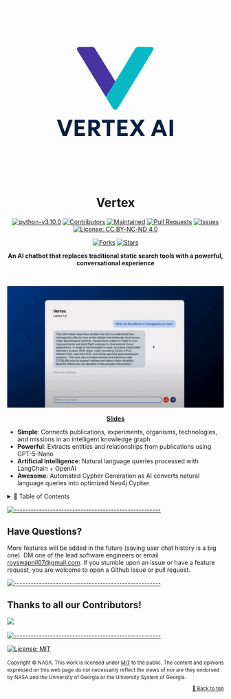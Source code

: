 <p align="center">
<img src="https://github.com/ParkerAnderson130/Vertex/blob/main/logo.png" alt="Logo" width="400" height="400" />
<h1 align="center">Vertex</h1>
<p align="center">
<a href="https://github.com/andreasbm/readme/graphs/commit-activity"><img alt="python-v3.10.0" src="https://img.shields.io/badge/python-v3.10.0-darkgreen.svg" height="20"/></a>
<a href="https://github.com/ParkerAnderson130/Vertex/graphs/contributors"><img alt="Contributors" src="https://img.shields.io/github/contributors/ParkerAnderson130/Vertex.svg" height="20"/></a>
<a href="https://github.com/andreasbm/readme/graphs/commit-activity"><img alt="Maintained" src="https://img.shields.io/badge/maintained%3F-yes-red.svg" height="20"/></a>
<a href="https://github.com/ParkerAnderson130/Vertex/pulls"><img alt="Pull Requests" src="https://img.shields.io/github/issues-pr/ParkerAnderson130/Vertex?color=1493fe"/></a>
<a href="https://github.com/ParkerAnderson130/Vertex/graphs/issues"><img alt="Issues" src="https://img.shields.io/github/issues/ParkerAnderson130/Vertex.svg" height="20"/></a>
<a href="https://opensource.org/license/mit"><img alt="License: CC BY-NC-ND 4.0" src="https://img.shields.io/badge/License-MIT-lightgrey.svg" height="20"/></a>

<p align="center">
<a href="https://github.com/https://github.com/ParkerAnderson130/Vertex/graphs/forks"><img alt="Forks" src="https://img.shields.io/github/forks/ParkerAnderson130/Vertex.svg" height="20"/></a>
<a href="https://github.com/https://github.com/ParkerAnderson130/Vertex/graphs/stars"><img alt="Stars" src="https://img.shields.io/github/stars/ParkerAnderson130/Vertex.svg" height="20"/></a>

</p>

<p align="center">
  <b>An AI chatbot that replaces traditional static search tools with a powerful, conversational experience</b></br>
</p>

<br />

<p align="center">
  <img src="https://github.com/ParkerAnderson130/Vertex/blob/main/demo.gif" alt="Demo" width="800" />
</p>

<p align="center">
  <strong><a href="https://docs.google.com/presentation/d/1S-9m20cng1Fy2AydQVJJplsOA8ryvwEGMWWRk3ykwcI/edit?slide=id.g3892ed9f2c0_2_731#slide=id.g3892ed9f2c0_2_731">Slides</a></strong>
</p>


- **Simple**: Connects publications, experiments, organisms, technologies, and missions in an intelligent knowledge graph
- **Powerful**: Extracts entities and relationships from publications using GPT-5-Nano
- **Artificial Intelligence**: Natural language queries processed with LangChain + OpenAI
- **Awesome**: Automated Cypher Generation as AI converts natural language queries into optimized Neo4j Cypher

<details>
<summary>📖 Table of Contents</summary>
<br />

## Table of Contents

- [Table of Contents](#table-of-contents)
- [Have Questions?](#have-questions)
- [Thanks to all our Contributors!](#thanks-to-all-our-contributors)
</details>

[![-----------------------------------------------------](https://raw.githubusercontent.com/andreasbm/readme/master/assets/lines/fire.png)](#feedback)

## Have Questions?

More features will be added in the future (saving user chat history is a big one).
DM one of the lead software engineers or email [royswapnil07@gmail.com](mailto:royswapnil07@gmail.com).
If you stumble upon an issue or have a feature request, you are welcome to open a Github issue or pull request.

[![-----------------------------------------------------](https://raw.githubusercontent.com/andreasbm/readme/master/assets/lines/fire.png)](#contributors)

## Thanks to all our Contributors!

<a href="https://github.com/ParkerAnderson130/Vertex/graphs/contributors">
  <img src="https://contrib.rocks/image?repo=ParkerAnderson130/Vertex" />
</a>

[![-----------------------------------------------------](https://raw.githubusercontent.com/andreasbm/readme/master/assets/lines/fire.png)](#license)

[![License: MIT](https://img.shields.io/badge/License-CC%20BY--NC--ND%204.0-lightgrey.svg)](https://opensource.org/license/mit)

<small>
Copyright &copy; NASA.
This work is licensed under 
<a rel="license" href="https://opensource.org/license/mit">MIT</a> to the public.
The content and opinions expressed on this web page do not necessarily reflect the views of nor are they endorsed by NASA and the University of Georgia or the University System of Georgia.

<p align="right"><a href="#top">🔼 Back to top</a></p>
</small>
